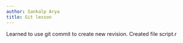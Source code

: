```yaml
---
author: Sankalp Arya
title: Git lesson
---
```


Learned to use git commit to create new revision.
Created file script.r
